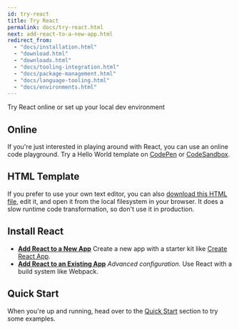 ```yaml
---
id: try-react
title: Try React
permalink: docs/try-react.html
next: add-react-to-a-new-app.html
redirect_from:
  - "docs/installation.html"
  - "download.html"
  - "downloads.html"
  - "docs/tooling-integration.html"
  - "docs/package-management.html"
  - "docs/language-tooling.html"
  - "docs/environments.html"
---
```


Try React online or set up your local dev environment

## Online

If you're just interested in playing around with React, you can use an online code playground. Try a Hello World template on [CodePen](codepen://hello-world) or [CodeSandbox](https://codesandbox.io/s).

## HTML Template

If you prefer to use your own text editor, you can also [download this HTML file](https://raw.githubusercontent.com/reactjs/reactjs.org/master/static/html/single-file-example.html), edit it, and open it from the local filesystem in your browser. It does a slow runtime code transformation, so don't use it in production.

## Install React

- **[Add React to a New App](/docs/add-react-to-a-new-app.html)** Create a new app with a starter kit like [Create React App](http://github.com/facebookincubator/create-react-app).
- **[Add React to an Existing App](/docs/add-react-to-a-new-app.html)** _Advanced configuration._ Use React with a build system like Webpack.

## Quick Start

When you're up and running, head over to the [Quick Start](/docs/hello-world.html) section to try some examples.
